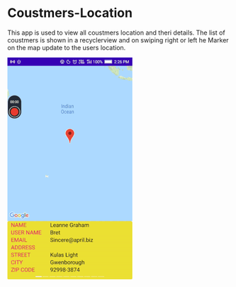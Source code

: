 # Coustmers-Location
This app is used to view all coustmers location and theri details. The list of coustmers is shown in a recyclerview and on swiping right or left he Marker on the map update to the users location.

![](https://github.com/rajeshbairu-github/Coustmers-Location/blob/master/Coustmers%20Location.gif)
